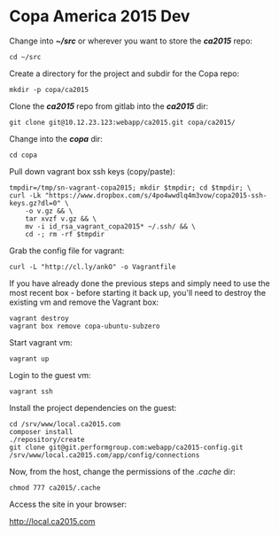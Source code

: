 Copa America 2015 Dev
=====================

Change into **_~/src_** or wherever you want to store the **_ca2015_** repo:

`cd ~/src`

Create a directory for the project and subdir for the Copa repo:

`mkdir -p copa/ca2015`

Clone the **_ca2015_** repo from gitlab into the **_ca2015_** dir:

`git clone git@10.12.23.123:webapp/ca2015.git copa/ca2015/`

Change into the **_copa_** dir:

`cd copa`

Pull down vagrant box ssh keys (copy/paste):

```
tmpdir=/tmp/sn-vagrant-copa2015; mkdir $tmpdir; cd $tmpdir; \
curl -Lk "https://www.dropbox.com/s/4po4wwdlq4m3vow/copa2015-ssh-keys.gz?dl=0" \
    -o v.gz && \
    tar xvzf v.gz && \
    mv -i id_rsa_vagrant_copa2015* ~/.ssh/ && \
    cd -; rm -rf $tmpdir
```

Grab the config file for vagrant:

`curl -L "http://cl.ly/ankO" -o Vagrantfile`

If you have already done the previous steps and simply need to use the most
recent box - before starting it back up, you'll need to destroy the existing vm
and remove the Vagrant box:

```
vagrant destroy
vagrant box remove copa-ubuntu-subzero
```

Start vagrant vm:

`vagrant up`

Login to the guest vm:

`vagrant ssh`

Install the project dependencies on the guest:

```
cd /srv/www/local.ca2015.com
composer install
./repository/create
git clone git@git.performgroup.com:webapp/ca2015-config.git /srv/www/local.ca2015.com/app/config/connections
```

Now, from the host, change the permissions of the _.cache_ dir:

`chmod 777 ca2015/.cache`

Access the site in your browser:

http://local.ca2015.com
